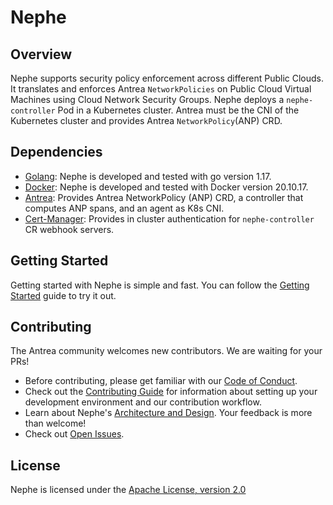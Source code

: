 # Nephe

## Overview

Nephe supports security policy enforcement across different Public
Clouds. It translates and enforces Antrea `NetworkPolicies` on Public Cloud
Virtual Machines using Cloud Network Security Groups. Nephe deploys  a 
`nephe-controller` Pod in a Kubernetes cluster. Antrea must be the CNI of the
Kubernetes cluster and provides Antrea `NetworkPolicy`(ANP) CRD.

## Dependencies

* [Golang](https://go.dev/dl/): Nephe is developed and tested with go
  version 1.17.
* [Docker](https://docs.docker.com/install/): Nephe is developed and tested
  with Docker version 20.10.17.
* [Antrea](https://github.com/antrea-io/antrea/): Provides Antrea
  NetworkPolicy (ANP) CRD, a controller that computes ANP spans, and an agent as
  K8s CNI.
* [Cert-Manager](https://github.com/jetstack/cert-manager): Provides in cluster
  authentication for `nephe-controller` CR webhook servers.

## Getting Started

Getting started with Nephe is simple and fast. You can follow the
[Getting Started](docs/getting-started.md) guide to try it out.

## Contributing

The Antrea community welcomes new contributors. We are waiting for your PRs!

* Before contributing, please get familiar with our [Code of Conduct](CODE_OF_CONDUCT.md).
* Check out the [Contributing Guide](CODE_OF_CONDUCT.md) for information
  about setting up your development environment and our contribution workflow.
* Learn about Nephe's [Architecture and Design](docs/architecture.md).
  Your feedback is more than welcome!
* Check out [Open Issues](TBD).

## License

Nephe is licensed under the [Apache License, version 2.0](LICENSE)
